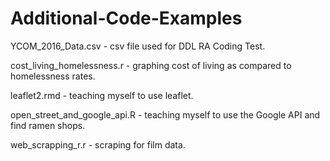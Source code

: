 # Additional-Code-Examples

YCOM_2016_Data.csv - csv file used for DDL RA Coding Test.

cost_living_homelessness.r - graphing cost of living as compared to homelessness rates.

leaflet2.rmd - teaching myself to use leaflet.

open_street_and_google_api.R - teaching myself to use the Google API and find ramen shops.

web_scrapping_r.r - scraping for film data.

